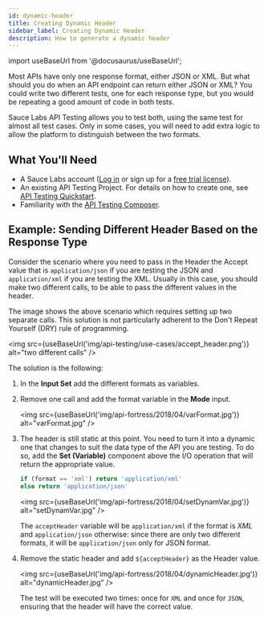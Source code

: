 ```yaml
---
id: dynamic-header
title: Creating Dynamic Header 
sidebar_label: Creating Dynamic Header
description: How to generate a dynamic header 
---
```


import useBaseUrl from '@docusaurus/useBaseUrl';

Most APIs have only one response format, either JSON or XML. But what should you do when an API endpoint can return either JSON or XML? You could write two different tests, one for each response type, but you would be repeating a good amount of code in both tests.

Sauce Labs API Testing allows you to test both, using the same test for almost all test cases. Only in some cases, you will need to add extra logic to allow the platform to distinguish between the two formats.

## What You'll Need

- A Sauce Labs account ([Log in](https://accounts.saucelabs.com/am/XUI/#login/) or sign up for a [free trial license](https://saucelabs.com/sign-up)).
- An existing API Testing Project. For details on how to create one, see [API Testing Quickstart](/api-testing/quickstart/).
- Familiarity with the [API Testing Composer](/api-testing/composer/).

## Example: Sending Different Header Based on the Response Type

Consider the scenario where you need to pass in the Header the Accept value that is `application/json` if you are testing the JSON and `application/xml` if you are testing the XML. Usually in this case, you should make two different calls, to be able to pass the different values in the header.

The image shows the above scenario which requires setting up two separate calls. This solution is not particularly adherent to the Don't Repeat Yourself (DRY) rule of programming.

<img src={useBaseUrl('img/api-testing/use-cases/accept_header.png')} alt="two different calls" />

The solution is the following:

1. In the **Input Set** add the different formats as variables.

   <!-- <img src={useBaseUrl('img/api-fortress/2018/04/inputSets.jpg')} alt="inputSets.jpg" /> -->

2. Remove one call and add the format variable in the **Mode** input.

   <img src={useBaseUrl('img/api-fortress/2018/04/varFormat.jpg')} alt="varFormat.jpg" />

3. The header is still static at this point. You need to turn it into a dynamic one that changes to suit the data type of the API you are testing. To do so, add the **Set (Variable)** component above the I/O operation that will return the appropriate value.

   ```js
   if (format == 'xml') return 'application/xml'
   else return 'application/json'
   ```

   <img src={useBaseUrl('img/api-fortress/2018/04/setDynamVar.jpg')} alt="setDynamVar.jpg" />

   The `acceptHeader` variable will be `application/xml` if the format is _XML_ and `application/json` otherwise: since there are only two different formats, it will be `application/json` only for JSON format.

4. Remove the static header and add `${acceptHeader}` as the Header value.

   <img src={useBaseUrl('img/api-fortress/2018/04/dynamicHeader.jpg')} alt="dynamicHeader.jpg" />

   The test will be executed two times: once for `XML` and once for `JSON`, ensuring that the header will have the correct value.
